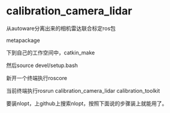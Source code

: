 # calibration_camera_lidar
从autoware分离出来的相机雷达联合标定ros包

metapackage

下到自己的工作空间中，catkin_make

然后source devel/setup.bash

新开一个终端执行roscore

当前终端执行rosrun calibration_camera_lidar calibration_toolkit

要装nlopt，上github上搜索nlopt，按照下面说的步骤装上就能用了。
